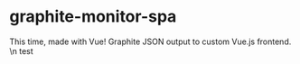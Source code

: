 # graphite-monitor-spa
This time, made with Vue!  Graphite JSON output to custom Vue.js frontend.
\n test
